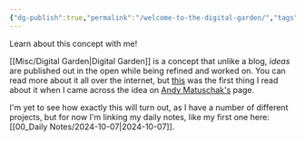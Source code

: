 ```yaml
---
{"dg-publish":true,"permalink":"/welcome-to-the-digital-garden/","tags":["gardenEntry"]}
---
```



Learn about this concept with me! 

[[Misc/Digital Garden\|Digital Garden]] is a concept that unlike a blog, *ideas* are published out in the open while being refined and worked on. You can read more about it all over the internet, but [this](https://maggieappleton.com/garden-history) was the first thing I read about it when I came across the idea on  [Andy Matuschak's](https://notes.andymatuschak.org/About_these_notes) page. 

I'm yet to see how exactly this will turn out, as I have a number of different projects, but for now I'm linking my daily notes, like my first one here: [[00_Daily Notes/2024-10-07\|2024-10-07]].

